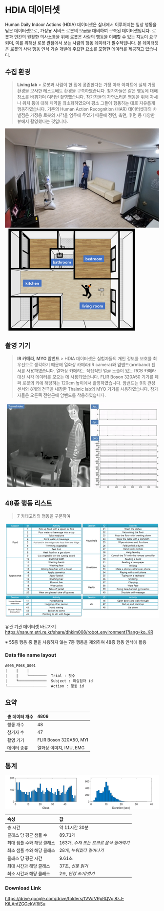 # HDIA 데이터셋
Human Daily Indoor Actions (HDIA) 데이터셋은 실내에서 이루어지는 일상 행동을 담은 데이터셋으로, 가정용 서비스 로봇의 보급을 대비하여 구축된 데이터셋입니다. 로봇과 인간의 원활한 의사소통을 위해 로봇은 사람의 행동을 이해할 수 있는 지능이 요구되며, 이를 위해선 로봇 관점에서 보는 사람의 행동 데이터가 필수적입니다. 본 데이터셋은 로봇의 사람 행동 인식 기술 개발에 주요한 요소를 포함한 데이터를 제공하고 있습니다.

## 수집 환경
> __Living lab__ >
로봇과 사람이 한 집에 공존한다는 가정 아래 아파트에 실제 가정 환경을 모사한 테스트베트 환경을 구축하였습니다. 참가자들은 같은 행동에 대해 장소를 바꿔가며 여러번 촬영했습니다. 참가자들의 자연스러운 행동을 위해 자세나 위치 등에 대해 제약을 최소화하였으며 평소 그들이 행동하는 대로 자유롭게 행동하였습니다. 기존의 Human Action Recognition (HAR) 데이터셋과의 차별점은 가정용 로봇의 시각을 염두에 두었기 때문에 정면, 측면, 후면 등 다양한 뷰에서 촬영했다는 것입니다.

<img src="image/daejeon.png"  height="325"> &ensp; <img src="image/room.png"  height="335">

## 촬영 기기
> __IR 카메라, MYO 암밴드__ >
HDIA 데이터셋은 실험자들의 개인 정보를 보호를 최우선으로 생각하기 때문에 열화상 카메라(IR camera)와 암밴드(armband) 센서를 사용하였습니다. 열화상 카메라는 직접적인 얼굴 노출이 있는 RGB 카메라 대신 시각 데이터를 모으는 데 사용되었습니다. FLIR Boson 320A50  기기를 페퍼 로봇의 키에 해당하는 120cm 높이에서 촬영하였습니다. 암밴드는 9축 관성 센서와 8개의 전극을 내장한 Thalmic lab의 MYO 기기를 사용하였습니다. 참가자들은 오른쪽 전완근에 암밴드를 착용하였습니다.

<img src="image/A024_P064_G001_all_fin.gif" width="1000">


## 48종 행동 리스트
> 7 카테고리의 행동을 구분하여 
<img src="image/class_num.png">

유관 기관 데이터셋 바로가기 https://nanum.etri.re.kr/share/dhkim008/robot_environment1?lang=ko_KR

※ 55종 행동 중 팔을 사용하지 않는 7종 행동을 제외하여 48종 행동 인식에 활용 

### Data file name layout

    A005_P068_G001
    |    |    |
    |    |    └────────  Trial : 횟수 
    |    └─────────────  Subject : 피실험자 id
    └──────────────────  Action : 행동 id

## 요약
|총 데이터 개수|4806|
|:---|:---|
|행동 개수|48|
|참가자 수|47|
|촬영 기기|FLIR Boson 320A50, MYI|
|데이터 종류|열화상 이미지, IMU, EMG|

## 통계
<img src="image/data_stat.png">

|속성|값|
|:---|:---|
|총 시간|약 11시간 30분|
|클래스 당 평균 샘플 수|89.71개|
|최대 샘플 수와 해당 클래스|163개, _수저 또는 포크로 음식 집어먹기_|
|최소 샘플 수와 해당 클래스|28개, _누워있다 일어나기_|
|클래스 당 평균 시간|9.61초|
|최대 시간과 해당 클래스|37초, _신문 읽기_|
|최소 시간과 해당 클래스|2초, _안경 쓰기/벗기_|

### Download Link
https://drive.google.com/drive/folders/1VWrVRpRQVgi8zJ-KiLAnfZGGekVRliSu
